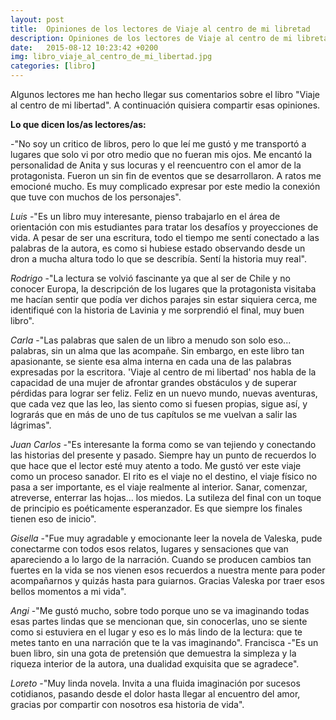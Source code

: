 ```yaml
---
layout: post
title:  Opiniones de los lectores de Viaje al centro de mi libretad
description: Opiniones de los lectores de Viaje al centro de mi libretad.
date:   2015-08-12 10:23:42 +0200
img: libro_viaje_al_centro_de_mi_libertad.jpg
categories: [libro]
---
```


Algunos lectores me han hecho llegar sus comentarios sobre el libro "Viaje al centro de mi libertad". A continuación quisiera compartir esas opiniones. 

**Lo que dicen los/as lectores/as:**

-"No soy un critico de libros, pero lo que leí me gustó y me transportó a lugares que solo vi por otro medio que no fueran mis ojos. Me encantó la personalidad de Anita y sus locuras y el reencuentro con el amor de la protagonista. Fueron un sin fin de eventos que se desarrollaron. A ratos me emocioné mucho. Es muy complicado expresar por este medio la conexión que tuve con muchos de los personajes".

_Luis_ -"Es un libro muy interesante, pienso trabajarlo en el área de orientación con mis estudiantes para tratar los desafíos y proyecciones de vida. A pesar de ser una escritura, todo el tiempo me sentí conectado a las palabras de la autora, es como si hubiese estado observando desde un dron a mucha altura todo lo que se describía. Sentí la historia muy real".

_Rodrigo_ -"La lectura se volvió fascinante ya que al ser de Chile y no conocer Europa, la descripción de los lugares que la protagonista visitaba me hacían sentir que podía ver dichos parajes sin estar siquiera cerca, me identifiqué con la historia de Lavinia y me sorprendió el final, muy buen libro".

_Carla_ -"Las palabras que salen de un libro a menudo son solo eso... palabras, sin un alma que las acompañe. Sin embargo, en este libro tan apasionante, se siente esa alma interna en cada una de las palabras expresadas por la escritora. 'Viaje al centro de mi libertad' nos habla de la capacidad de una mujer de afrontar grandes obstáculos y de superar pérdidas para lograr ser feliz. Feliz en un nuevo mundo, nuevas aventuras, que cada vez que las leo, las siento como si fuesen propias, sigue así, y lograrás que en más de uno de tus capítulos se me vuelvan a salir las lágrimas".

_Juan Carlos_ -"Es interesante la forma como se van tejiendo y conectando las historias del presente y pasado. Siempre hay un punto de recuerdos lo que hace que el lector esté muy atento a todo. Me gustó ver este viaje como un proceso sanador. El rito es el viaje no el destino, el viaje físico no pasa a ser importante, es el viaje realmente al interior. Sanar, comenzar, atreverse, enterrar las hojas... los miedos. La sutileza del final con un toque de principio es poéticamente esperanzador. Es que siempre los finales tienen eso de inicio".

_Gisella_ -"Fue muy agradable y emocionante leer la novela de Valeska, pude conectarme con todos esos relatos, lugares y sensaciones que van apareciendo a lo largo de la narración. Cuando se producen cambios tan fuertes en la vida se nos vienen esos recuerdos a nuestra mente para poder acompañarnos y quizás hasta para guiarnos. Gracias Valeska por traer esos bellos momentos a mi vida".

_Angi_ -"Me gustó mucho, sobre todo porque uno se va imaginando todas esas partes lindas que se mencionan que, sin conocerlas, uno se siente como si estuviera en el lugar y eso es lo más lindo de la lectura: que te metes tanto en una narración que te la vas imaginando". Francisca -"Es un buen libro, sin una gota de pretensión que demuestra la simpleza y la riqueza interior de la autora, una dualidad exquisita que se agradece".

_Loreto_ -"Muy linda novela. Invita a una fluida imaginación por sucesos cotidianos, pasando desde el dolor hasta llegar al encuentro del amor, gracias por compartir con nosotros esa historia de vida".
